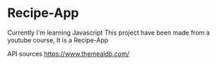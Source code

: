 # Recipe-App
Currently I'm learning Javascript
This project have been made from a youtube course, It is a Recipe-App

API sources
https://www.themealdb.com/

 
